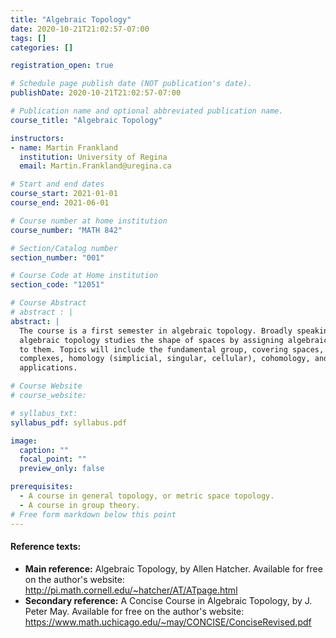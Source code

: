 ```yaml
---
title: "Algebraic Topology"
date: 2020-10-21T21:02:57-07:00
tags: []
categories: []

registration_open: true

# Schedule page publish date (NOT publication's date).
publishDate: 2020-10-21T21:02:57-07:00

# Publication name and optional abbreviated publication name.
course_title: "Algebraic Topology"

instructors:
- name: Martin Frankland
  institution: University of Regina
  email: Martin.Frankland@uregina.ca

# Start and end dates
course_start: 2021-01-01
course_end: 2021-06-01

# Course number at home institution
course_number: "MATH 842"

# Section/Catalog number
section_number: "001"

# Course Code at Home institution
section_code: "12051"

# Course Abstract
# abstract : |
abstract: |
  The course is a first semester in algebraic topology. Broadly speaking,
  algebraic topology studies the shape of spaces by assigning algebraic invariants
  to them. Topics will include the fundamental group, covering spaces, CW
  complexes, homology (simplicial, singular, cellular), cohomology, and some
  applications.

# Course Website
# course_website: 

# syllabus_txt:
syllabus_pdf: syllabus.pdf

image:
  caption: ""
  focal_point: ""
  preview_only: false

prerequisites:
  - A course in general topology, or metric space topology.
  - A course in group theory.
# Free form markdown below this point
---
```



#### Reference texts:
 * **Main reference:** Algebraic Topology, by Allen Hatcher.
   Available for free on the author's website:
   http://pi.math.cornell.edu/~hatcher/AT/ATpage.html
 * **Secondary reference:** A Concise Course in Algebraic Topology, by J. Peter May.
Available for free on the author's website:
https://www.math.uchicago.edu/~may/CONCISE/ConciseRevised.pdf
